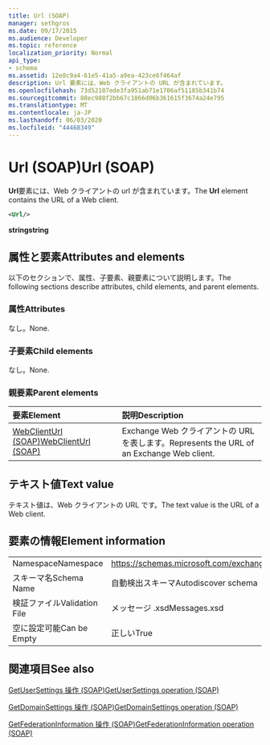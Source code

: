 ```yaml
---
title: Url (SOAP)
manager: sethgros
ms.date: 09/17/2015
ms.audience: Developer
ms.topic: reference
localization_priority: Normal
api_type:
- schema
ms.assetid: 12e8c9a4-61e5-41a5-a9ea-423ce6f464af
description: Url 要素には、Web クライアントの URL が含まれています。
ms.openlocfilehash: 73d52107ede3fa951ab71e1706af51185b341b74
ms.sourcegitcommit: 88ec988f2bb67c1866d06b361615f3674a24e795
ms.translationtype: MT
ms.contentlocale: ja-JP
ms.lasthandoff: 06/03/2020
ms.locfileid: "44468349"
---
```

# <a name="url-soap"></a><span data-ttu-id="83e77-103">Url (SOAP)</span><span class="sxs-lookup"><span data-stu-id="83e77-103">Url (SOAP)</span></span>

<span data-ttu-id="83e77-104">**Url**要素には、Web クライアントの url が含まれています。</span><span class="sxs-lookup"><span data-stu-id="83e77-104">The **Url** element contains the URL of a Web client.</span></span> 
  
```XML
<Url/>
```

 <span data-ttu-id="83e77-105">**string**</span><span class="sxs-lookup"><span data-stu-id="83e77-105">**string**</span></span>
## <a name="attributes-and-elements"></a><span data-ttu-id="83e77-106">属性と要素</span><span class="sxs-lookup"><span data-stu-id="83e77-106">Attributes and elements</span></span>

<span data-ttu-id="83e77-107">以下のセクションで、属性、子要素、親要素について説明します。</span><span class="sxs-lookup"><span data-stu-id="83e77-107">The following sections describe attributes, child elements, and parent elements.</span></span>
  
### <a name="attributes"></a><span data-ttu-id="83e77-108">属性</span><span class="sxs-lookup"><span data-stu-id="83e77-108">Attributes</span></span>

<span data-ttu-id="83e77-109">なし。</span><span class="sxs-lookup"><span data-stu-id="83e77-109">None.</span></span>
  
### <a name="child-elements"></a><span data-ttu-id="83e77-110">子要素</span><span class="sxs-lookup"><span data-stu-id="83e77-110">Child elements</span></span>

<span data-ttu-id="83e77-111">なし。</span><span class="sxs-lookup"><span data-stu-id="83e77-111">None.</span></span>
  
### <a name="parent-elements"></a><span data-ttu-id="83e77-112">親要素</span><span class="sxs-lookup"><span data-stu-id="83e77-112">Parent elements</span></span>

|<span data-ttu-id="83e77-113">**要素**</span><span class="sxs-lookup"><span data-stu-id="83e77-113">**Element**</span></span>|<span data-ttu-id="83e77-114">**説明**</span><span class="sxs-lookup"><span data-stu-id="83e77-114">**Description**</span></span>|
|:-----|:-----|
|[<span data-ttu-id="83e77-115">WebClientUrl (SOAP)</span><span class="sxs-lookup"><span data-stu-id="83e77-115">WebClientUrl (SOAP)</span></span>](webclienturl-soap.md) <br/> |<span data-ttu-id="83e77-116">Exchange Web クライアントの URL を表します。</span><span class="sxs-lookup"><span data-stu-id="83e77-116">Represents the URL of an Exchange Web client.</span></span>  <br/> |
   
## <a name="text-value"></a><span data-ttu-id="83e77-117">テキスト値</span><span class="sxs-lookup"><span data-stu-id="83e77-117">Text value</span></span>

<span data-ttu-id="83e77-118">テキスト値は、Web クライアントの URL です。</span><span class="sxs-lookup"><span data-stu-id="83e77-118">The text value is the URL of a Web client.</span></span>
  
## <a name="element-information"></a><span data-ttu-id="83e77-119">要素の情報</span><span class="sxs-lookup"><span data-stu-id="83e77-119">Element information</span></span>

|||
|:-----|:-----|
|<span data-ttu-id="83e77-120">Namespace</span><span class="sxs-lookup"><span data-stu-id="83e77-120">Namespace</span></span>  <br/> |https://schemas.microsoft.com/exchange/2010/Autodiscover  <br/> |
|<span data-ttu-id="83e77-121">スキーマ名</span><span class="sxs-lookup"><span data-stu-id="83e77-121">Schema Name</span></span>  <br/> |<span data-ttu-id="83e77-122">自動検出スキーマ</span><span class="sxs-lookup"><span data-stu-id="83e77-122">Autodiscover schema</span></span>  <br/> |
|<span data-ttu-id="83e77-123">検証ファイル</span><span class="sxs-lookup"><span data-stu-id="83e77-123">Validation File</span></span>  <br/> |<span data-ttu-id="83e77-124">メッセージ .xsd</span><span class="sxs-lookup"><span data-stu-id="83e77-124">Messages.xsd</span></span>  <br/> |
|<span data-ttu-id="83e77-125">空に設定可能</span><span class="sxs-lookup"><span data-stu-id="83e77-125">Can be Empty</span></span>  <br/> |<span data-ttu-id="83e77-126">正しい</span><span class="sxs-lookup"><span data-stu-id="83e77-126">True</span></span>  <br/> |
   
## <a name="see-also"></a><span data-ttu-id="83e77-127">関連項目</span><span class="sxs-lookup"><span data-stu-id="83e77-127">See also</span></span>



[<span data-ttu-id="83e77-128">GetUserSettings 操作 (SOAP)</span><span class="sxs-lookup"><span data-stu-id="83e77-128">GetUserSettings operation (SOAP)</span></span>](getusersettings-operation-soap.md)
  
[<span data-ttu-id="83e77-129">GetDomainSettings 操作 (SOAP)</span><span class="sxs-lookup"><span data-stu-id="83e77-129">GetDomainSettings operation (SOAP)</span></span>](getdomainsettings-operation-soap.md)
  
[<span data-ttu-id="83e77-130">GetFederationInformation 操作 (SOAP)</span><span class="sxs-lookup"><span data-stu-id="83e77-130">GetFederationInformation operation (SOAP)</span></span>](getfederationinformation-operation-soap.md)

